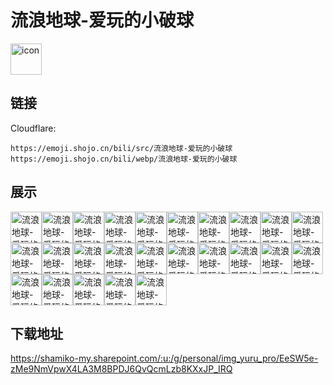 # 流浪地球-爱玩的小破球
<img src="https://emoji.shojo.cn/bili/src/流浪地球-爱玩的小破球/icon.png" width="50" height="50" alt="icon">

## 链接
Cloudflare:
```
https://emoji.shojo.cn/bili/src/流浪地球-爱玩的小破球
https://emoji.shojo.cn/bili/webp/流浪地球-爱玩的小破球
```
## 展示
<img src="https://emoji.shojo.cn/bili/src/流浪地球-爱玩的小破球/流浪地球-爱玩的小破球-开心.png" width="50" height="50" alt="流浪地球-爱玩的小破球-开心"><img src="https://emoji.shojo.cn/bili/src/流浪地球-爱玩的小破球/流浪地球-爱玩的小破球-冻住.png" width="50" height="50" alt="流浪地球-爱玩的小破球-冻住"><img src="https://emoji.shojo.cn/bili/src/流浪地球-爱玩的小破球/流浪地球-爱玩的小破球-送你上去.png" width="50" height="50" alt="流浪地球-爱玩的小破球-送你上去"><img src="https://emoji.shojo.cn/bili/src/流浪地球-爱玩的小破球/流浪地球-爱玩的小破球-病了.png" width="50" height="50" alt="流浪地球-爱玩的小破球-病了"><img src="https://emoji.shojo.cn/bili/src/流浪地球-爱玩的小破球/流浪地球-爱玩的小破球-冲鸭.png" width="50" height="50" alt="流浪地球-爱玩的小破球-冲鸭"><img src="https://emoji.shojo.cn/bili/src/流浪地球-爱玩的小破球/流浪地球-爱玩的小破球-柠檬.png" width="50" height="50" alt="流浪地球-爱玩的小破球-柠檬"><img src="https://emoji.shojo.cn/bili/src/流浪地球-爱玩的小破球/流浪地球-爱玩的小破球-投降.png" width="50" height="50" alt="流浪地球-爱玩的小破球-投降"><img src="https://emoji.shojo.cn/bili/src/流浪地球-爱玩的小破球/流浪地球-爱玩的小破球-贴贴.png" width="50" height="50" alt="流浪地球-爱玩的小破球-贴贴"><img src="https://emoji.shojo.cn/bili/src/流浪地球-爱玩的小破球/流浪地球-爱玩的小破球-流星.png" width="50" height="50" alt="流浪地球-爱玩的小破球-流星"><img src="https://emoji.shojo.cn/bili/src/流浪地球-爱玩的小破球/流浪地球-爱玩的小破球-看戏.png" width="50" height="50" alt="流浪地球-爱玩的小破球-看戏"><img src="https://emoji.shojo.cn/bili/src/流浪地球-爱玩的小破球/流浪地球-爱玩的小破球-救命.png" width="50" height="50" alt="流浪地球-爱玩的小破球-救命"><img src="https://emoji.shojo.cn/bili/src/流浪地球-爱玩的小破球/流浪地球-爱玩的小破球-火大.png" width="50" height="50" alt="流浪地球-爱玩的小破球-火大"><img src="https://emoji.shojo.cn/bili/src/流浪地球-爱玩的小破球/流浪地球-爱玩的小破球-空降.png" width="50" height="50" alt="流浪地球-爱玩的小破球-空降"><img src="https://emoji.shojo.cn/bili/src/流浪地球-爱玩的小破球/流浪地球-爱玩的小破球-加油.png" width="50" height="50" alt="流浪地球-爱玩的小破球-加油"><img src="https://emoji.shojo.cn/bili/src/流浪地球-爱玩的小破球/流浪地球-爱玩的小破球-炸裂.png" width="50" height="50" alt="流浪地球-爱玩的小破球-炸裂"><img src="https://emoji.shojo.cn/bili/src/流浪地球-爱玩的小破球/流浪地球-爱玩的小破球-礼花.png" width="50" height="50" alt="流浪地球-爱玩的小破球-礼花"><img src="https://emoji.shojo.cn/bili/src/流浪地球-爱玩的小破球/流浪地球-爱玩的小破球-彩虹屁.png" width="50" height="50" alt="流浪地球-爱玩的小破球-彩虹屁"><img src="https://emoji.shojo.cn/bili/src/流浪地球-爱玩的小破球/流浪地球-爱玩的小破球-抱抱.png" width="50" height="50" alt="流浪地球-爱玩的小破球-抱抱"><img src="https://emoji.shojo.cn/bili/src/流浪地球-爱玩的小破球/流浪地球-爱玩的小破球-STOP.png" width="50" height="50" alt="流浪地球-爱玩的小破球-STOP"><img src="https://emoji.shojo.cn/bili/src/流浪地球-爱玩的小破球/流浪地球-爱玩的小破球-开饭啦.png" width="50" height="50" alt="流浪地球-爱玩的小破球-开饭啦"><img src="https://emoji.shojo.cn/bili/src/流浪地球-爱玩的小破球/流浪地球-爱玩的小破球-早.png" width="50" height="50" alt="流浪地球-爱玩的小破球-早"><img src="https://emoji.shojo.cn/bili/src/流浪地球-爱玩的小破球/流浪地球-爱玩的小破球-有内味儿了.png" width="50" height="50" alt="流浪地球-爱玩的小破球-有内味儿了"><img src="https://emoji.shojo.cn/bili/src/流浪地球-爱玩的小破球/流浪地球-爱玩的小破球-来了来了.png" width="50" height="50" alt="流浪地球-爱玩的小破球-来了来了"><img src="https://emoji.shojo.cn/bili/src/流浪地球-爱玩的小破球/流浪地球-爱玩的小破球-升华.png" width="50" height="50" alt="流浪地球-爱玩的小破球-升华"><img src="https://emoji.shojo.cn/bili/src/流浪地球-爱玩的小破球/流浪地球-爱玩的小破球-素质三连.png" width="50" height="50" alt="流浪地球-爱玩的小破球-素质三连">

## 下载地址

https://shamiko-my.sharepoint.com/:u:/g/personal/img_yuru_pro/EeSW5e-zMe9NmVpwX4LA3M8BPDJ6QvQcmLzb8KXxJP_IRQ